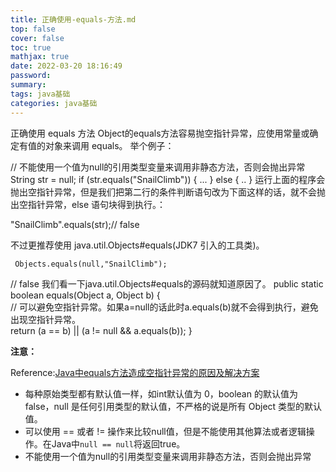```yaml
---
title: 正确使用-equals-方法.md
top: false
cover: false
toc: true
mathjax: true
date: 2022-03-20 18:16:49
password:
summary:
tags: java基础
categories: java基础
---
```

正确使用 equals 方法 Object的equals方法容易抛空指针异常，应使用常量或确定有值的对象来调用 equals。  举个例子：

  // 不能使用一个值为null的引用类型变量来调用非静态方法，否则会抛出异常 
String str = null; if (str.equals("SnailClimb")) {   ... } else {   .. } 
运行上面的程序会抛出空指针异常，但是我们把第二行的条件判断语句改为下面这样的话，就不会抛出空指针异常，else 语句块得到执行。：

  "SnailClimb".equals(str);// false  


不过更推荐使用 java.util.Objects#equals(JDK7 引入的工具类)。 
~~~
 Objects.equals(null,"SnailClimb");
~~~
// false 我们看一下java.util.Objects#equals的源码就知道原因了。 
 public static boolean equals(Object a, Object b) {   
  // 可以避免空指针异常。如果a=null的话此时a.equals(b)就不会得到执行，避免出现空指针异常。    
 return (a == b) || (a != null && a.equals(b));
 } 


**注意：**

Reference:[Java中equals方法造成空指针异常的原因及解决方案](https://blog.csdn.net/tick_tock97/article/details/72824894)

*   每种原始类型都有默认值一样，如int默认值为 0，boolean 的默认值为 false，null 是任何引用类型的默认值，不严格的说是所有 Object 类型的默认值。
*   可以使用 == 或者 != 操作来比较null值，但是不能使用其他算法或者逻辑操作。在Java中`null == null`将返回true。
*   不能使用一个值为null的引用类型变量来调用非静态方法，否则会抛出异常
